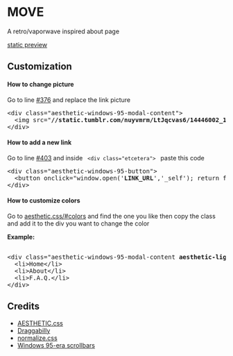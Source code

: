 <h1>MOVE</h1>
<p>A retro/vaporwave inspired about page</p>

<p><a href="https://aurthms.tumblr.com/move/preview" target="_blank">static preview</a></p>

<h2>Customization</h2>
<h4>How to change picture</h4>
<p>Go to line <a href="https://github.com/m9713/themes/blob/2a4714d54dfbbcbfe3ad4215b6c8295012e43f5f/move/move.html#L376">#376</a> and replace the link picture
<pre>&lt;div class="aesthetic-windows-95-modal-content"&gt;
  &lt;img src="<b>//static.tumblr.com/nuyvmrm/LtJqcvas6/14446002_1128442050582648_7929411903479268760_n.jpg</b>"/&gt;
&lt;/div&gt;
</pre></p>
<h4>How to add a new link</h4>
<p>Go to line <a href="https://github.com/m9713/themes/blob/2a4714d54dfbbcbfe3ad4215b6c8295012e43f5f/move/move.html#L403">#403</a> and inside <code> &lt;div class="etcetera"&gt; </code> paste this code
<pre>&lt;div class="aesthetic-windows-95-button"&gt;
  &lt;button onclick="window.open('<b>LINK_URL</b>','_self'); return false;"&gt;<b>LINK NAME</b>&lt;/button&gt;
&lt;/div&gt;</pre></p>
<h4>How to customize colors</h4>
<p>Go to <a href="//torch2424.github.io/aesthetic-css/#colorsColors">aesthetic.css/#colors</a> and find the one you like then copy the class and add it to the div you want to change the color</p>
<p><b>Example:</b>
<pre>
<!--NAVIGATION-->
&lt;div class="aesthetic-windows-95-modal-content <b>aesthetic-light-purple-bg-color</b>"&gt;
  &lt;li&gt;Home&lt;/li&gt;
  &lt;li&gt;About&lt;/li&gt;
  &lt;li&gt;F.A.Q.&lt;/li&gt;
&lt;/div>
</pre></p>

<h2>Credits</h2>
<ul>
<li><a href="//torch2424.github.io/aesthetic-css/">AESTHETIC.css</a></li>
<li><a href="//draggabilly.desandro.com/">Draggabilly</a></li>
<li><a href="//github.com/necolas/normalize.css">normalize.css</a></li>
<li><a href="//codepen.io/louh/pen/oZJQvm">Windows 95-era scrollbars</a></li>
</ul>
